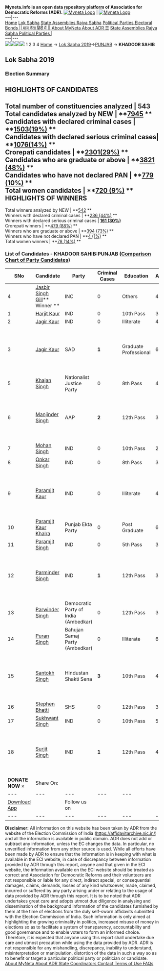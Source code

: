 **Myneta.info is an open data repository platform of Association for Democratic Reforms (ADR).**
[![Myneta Logo](https://www.myneta.info/lib/img/myneta-logo.png)](https://www.myneta.info/) | [![Myneta Logo](https://www.myneta.info/lib/img/adr-logo.png)](https://adrindia.org)  
---|---  
[Home](https://www.myneta.info/) [Lok Sabha](https://www.myneta.info/#ls "Lok Sabha") [ State Assemblies ](https://www.myneta.info/#sa "State Assemblies") [Rajya Sabha](https://www.myneta.info/#rs "Rajya Sabha") [Political Parties ](https://www.myneta.info/party "Political Parties") [ Electoral Bonds ](https://www.myneta.info/electoral_bonds "Electoral Bonds") [ || माय नेता हिंदी में || ](https://translate.google.co.in/translate?prev=hp&hl=en&js=y&u=www.myneta.info&sl=en&tl=hi&history_state0=) [ About MyNeta ](https://adrindia.org/content/about-myneta) [ About ADR ](https://adrindia.org/about-adr/who-we-are) [☰](javascript:void\(0\))
[ State Assemblies ](https://www.myneta.info/#sa "State Assemblies") [ Rajya Sabha ](https://www.myneta.info/#rs "Rajya Sabha") [ Political Parties ](https://www.myneta.info/party "Political Parties")
|   
---|---  
![](https://www.myneta.info/lib/img/banner/banner-1.png)![](https://www.myneta.info/lib/img/banner/banner-2.png)![](https://www.myneta.info/lib/img/banner/banner-3.png)![](https://www.myneta.info/lib/img/banner/banner-4.png)
1  2  3  4 
[Home](https://www.myneta.info/) → [Lok Sabha 2019](https://www.myneta.info/LokSabha2019/)→[PUNJAB](https://www.myneta.info/LokSabha2019/index.php?action=show_constituencies&state_id=52) → **KHADOOR SAHIB**
### 
## Lok Sabha 2019
###  Election Summary 
HIGHLIGHTS OF CANDIDATES  
---  
Total number of constituencies analyzed |  543   
Total candidates analyzed by NEW | **[7945](https://www.myneta.info/LokSabha2019/index.php?action=summary&subAction=candidates_analyzed&sort=candidate#summary) **  
Candidates with declared criminal cases | **[1503(19%)](https://www.myneta.info/LokSabha2019/index.php?action=summary&subAction=crime&sort=candidate#summary) **  
Candidates with declared serious criminal cases| **[1076(14%)](https://www.myneta.info/LokSabha2019/index.php?action=summary&subAction=serious_crime&sort=candidate#summary) **  
Crorepati candidates | **[2301(29%)](https://www.myneta.info/LokSabha2019/index.php?action=summary&subAction=crorepati&sort=candidate#summary) **  
Candidates who are graduate or above | **[3821 (48%)](https://www.myneta.info/LokSabha2019/index.php?action=summary&subAction=education&sort=candidate#summary) **  
Candidates who have not declared PAN | **[779 (10%)](https://www.myneta.info/LokSabha2019/index.php?action=summary&subAction=without_pan&sort=candidate#summary) **  
Total women candidates | **[720 (9%)](https://www.myneta.info/LokSabha2019/index.php?action=summary&subAction=women_candidate&sort=candidate#summary) **  
HIGHLIGHTS OF WINNERS  
---  
Total winners analyzed by NEW | **[542](https://www.myneta.info/LokSabha2019/index.php?action=summary&subAction=winner_analyzed&sort=candidate#summary) **  
Winners with declared criminal cases | **[236 (44%)](https://www.myneta.info/LokSabha2019/index.php?action=summary&subAction=winner_crime&sort=candidate#summary) **  
Winners with declared serious criminal cases | **[161 (30%)](https://www.myneta.info/LokSabha2019/index.php?action=summary&subAction=winner_serious_crime&sort=candidate#summary)**  
Crorepati winners | **[479 (88%)](https://www.myneta.info/LokSabha2019/index.php?action=summary&subAction=winner_crorepati&sort=candidate#summary) **  
Winners who are graduate or above | **[394 (73%)](https://www.myneta.info/LokSabha2019/index.php?action=summary&subAction=winner_education&sort=candidate#summary) **  
Winners who have not declared PAN | **[4 (1%)](https://www.myneta.info/LokSabha2019/index.php?action=summary&subAction=winner_without_pan&sort=candidate#summary) **  
Total women winners | **[78 (14%)](https://www.myneta.info/LokSabha2019/index.php?action=summary&subAction=winner_women&sort=candidate#summary) **  
### List of Candidates - KHADOOR SAHIB:PUNJAB ([Comparison Chart of Party Candidates](https://www.myneta.info/LokSabha2019/comparisonchart.php?constituency_id=766))
SNo | Candidate| Party| Criminal Cases| Education| Age| Total Assets| Liabilities  
---|---|---|---|---|---|---|---  
4  | [Jasbir Singh Gill](https://www.myneta.info/LokSabha2019/candidate.php?candidate_id=13131)** Winner ** | INC | 0 | Others| 48 | Rs 8,13,93,500 ~ 8 Crore+ | Rs 46,55,000 ~ 46 Lacs+  
1  | [Harjit Kaur](https://www.myneta.info/LokSabha2019/candidate.php?candidate_id=13816) | IND | 0 | 10th Pass| 31 | Rs 3,20,000 ~ 3 Lacs+ | Rs 0 ~   
2  | [Jagir Kaur](https://www.myneta.info/LokSabha2019/candidate.php?candidate_id=13844) | IND | 0 | Illiterate| 48 | Rs 4,65,000 ~ 4 Lacs+ | Rs 0 ~   
3  | [Jagir Kaur](https://www.myneta.info/LokSabha2019/candidate.php?candidate_id=13134) | SAD | **1** | Graduate Professional| 65 | ![](https://myneta.info/image_v2.php?myneta_folder=LokSabha2019&candidate_id=13134&col=ta) | ![](https://myneta.info/image_v2.php?myneta_folder=LokSabha2019&candidate_id=13134&col=lia)  
5  | [Khajan Singh](https://www.myneta.info/LokSabha2019/candidate.php?candidate_id=13814) | Nationalist Justice Party | 0 | 8th Pass| 40 | Rs 3,08,000 ~ 3 Lacs+ | Rs 0 ~   
6  | [Manjinder Singh](https://www.myneta.info/LokSabha2019/candidate.php?candidate_id=13135) | AAP | **2** | 12th Pass| 33 | ![](https://myneta.info/image_v2.php?myneta_folder=LokSabha2019&candidate_id=13135&col=ta) | ![](https://myneta.info/image_v2.php?myneta_folder=LokSabha2019&candidate_id=13135&col=lia)  
7  | [Mohan Singh](https://www.myneta.info/LokSabha2019/candidate.php?candidate_id=13544) | IND | 0 | 10th Pass| 29 | Rs 15,16,000 ~ 15 Lacs+ | Rs 1,80,000 ~ 1 Lacs+  
8  | [Onkar Singh](https://www.myneta.info/LokSabha2019/candidate.php?candidate_id=13535) | IND | 0 | 8th Pass| 30 | Rs 19,30,000 ~ 19 Lacs+ | Rs 0 ~   
9  | [Paramjit Kaur](https://www.myneta.info/LokSabha2019/candidate.php?candidate_id=13943) | IND | 0 | Illiterate| 42 | ![](https://myneta.info/image_v2.php?myneta_folder=LokSabha2019&candidate_id=13943&col=ta) | ![](https://myneta.info/image_v2.php?myneta_folder=LokSabha2019&candidate_id=13943&col=lia)  
10  | [Paramjit Kaur Khalra](https://www.myneta.info/LokSabha2019/candidate.php?candidate_id=13133) | Punjab Ekta Party | 0 | Post Graduate| 65 | Rs 1,13,10,000 ~ 1 Crore+ | Rs 0 ~   
11  | [Paramjit Singh](https://www.myneta.info/LokSabha2019/candidate.php?candidate_id=13534) | IND | 0 | 5th Pass| 37 | Rs 4,10,000 ~ 4 Lacs+ | Rs 0 ~   
12  | [Parminder Singh](https://www.myneta.info/LokSabha2019/candidate.php?candidate_id=13537) | IND | **1** | 12th Pass| 38 | ![](https://myneta.info/image_v2.php?myneta_folder=LokSabha2019&candidate_id=13537&col=ta) | ![](https://myneta.info/image_v2.php?myneta_folder=LokSabha2019&candidate_id=13537&col=lia)  
13  | [Parwinder Singh](https://www.myneta.info/LokSabha2019/candidate.php?candidate_id=13813) | Democratic Party of India (Ambedkar) | 0 | 12th Pass| 32 | Rs 9,85,050 ~ 9 Lacs+ | Rs 0 ~   
14  | [Puran Singh](https://www.myneta.info/LokSabha2019/candidate.php?candidate_id=13539) | Bahujan Samaj Party (Ambedkar) | 0 | Illiterate| 64 | Rs 6,48,520 ~ 6 Lacs+ | Rs 48,560 ~ 48 Thou+  
15  | [Santokh Singh](https://www.myneta.info/LokSabha2019/candidate.php?candidate_id=13815) | Hindustan Shakti Sena | **3** | 10th Pass| 44 | ![](https://myneta.info/image_v2.php?myneta_folder=LokSabha2019&candidate_id=13815&col=ta) | ![](https://myneta.info/image_v2.php?myneta_folder=LokSabha2019&candidate_id=13815&col=lia)  
16  | [Stephen Bhatti](https://www.myneta.info/LokSabha2019/candidate.php?candidate_id=13536) | SHS | 0 | 12th Pass| 36 | Rs 1,23,000 ~ 1 Lacs+ | Rs 15,000 ~ 15 Thou+  
17  | [Sukhwant Singh](https://www.myneta.info/LokSabha2019/candidate.php?candidate_id=13540) | IND | 0 | 10th Pass| 57 | Rs 16,96,000 ~ 16 Lacs+ | Rs 0 ~   
18  | [Surjit Singh](https://www.myneta.info/LokSabha2019/candidate.php?candidate_id=13542) | IND | **1** | 12th Pass| 40 | ![](https://myneta.info/image_v2.php?myneta_folder=LokSabha2019&candidate_id=13542&col=ta) | ![](https://myneta.info/image_v2.php?myneta_folder=LokSabha2019&candidate_id=13542&col=lia)  
|  **DONATE NOW** × |  Share On:  | [](https://api.whatsapp.com/send?text=https%3A%2F%2Fmyneta.info%2Fpunjab2022%2Findex.php%3Faction%3Dshow_constituencies%26state_id%3D19) | [](https://www.facebook.com/sharer/sharer.php?u=https%3A%2F%2Fmyneta.info%2Fpunjab2022%2Findex.php%3Faction%3Dshow_constituencies%26state_id%3D19) | [](https://twitter.com/share?url=https%3A%2F%2Fmyneta.info%2Fpunjab2022%2Findex.php%3Faction%3Dshow_constituencies%26state_id%3D19)  
---|---|---|---|---  
| [ Download App ](https://play.google.com/store/apps/details?id=com.webrosoft.myneta1&pcampaignid=pcampaignidMKT-Other-global-all-co-prtnr-py-PartBadge-Mar2515-1) | [](https://play.google.com/store/apps/details?id=com.webrosoft.myneta1&pcampaignid=pcampaignidMKT-Other-global-all-co-prtnr-py-PartBadge-Mar2515-1) |  Follow us on  | [](https://www.facebook.com/adrindia.org/) | [](https://twitter.com/adrspeaks) | [](https://groups.google.com/g/national-election-watch?hl=en&pli=1) | [](https://www.instagram.com/adrspeaks/) | [](https://www.youtube.com/user/adrspeaks) | [](https://sharechat.com/profile/adrspeaks)  
---|---|---|---|---|---|---|---|---  
**Disclaimer:** All information on this website has been taken by ADR from the website of the Election Commission of India (https://affidavitarchive.nic.in/) and all the information is available in public domain. ADR does not add or subtract any information, unless the EC changes the data. In particular, no unverified information from any other source is used. While all efforts have been made by ADR to ensure that the information is in keeping with what is available in the ECI website, in case of discrepancy between information provided by ADR through this report, anyone and that given in the ECI website, the information available on the ECI website should be treated as correct and Association for Democratic Reforms and their volunteers are not responsible or liable for any direct, indirect special, or consequential damages, claims, demands, losses of any kind whatsoever, made, claimed, incurred or suffered by any party arising under or relating to the usage of data provided by ADR through this report. It is to be noted that ADR undertakes great care and adopts utmost due diligence in analysing and dissemination of the background information of the candidates furnished by them at the time of elections from the duly self-sworn affidavits submitted with the Election Commission of India. Such information is only aimed at highlighting the growing criminality in politics, increased misuse of money in elections so as to facilitate a system of transparency, accountability and good governance and to enable voters to form an informed choice. Therefore, it is expected that anyone using this report shall undertake due care and utmost precaution while using the data provided by ADR. ADR is not responsible for any mishandling, discrepancy, inability to understand, misinterpretation or manipulation, distortion of the data in such a way so as to benefit or target a particular political party or politician or candidate. 
[ About MyNeta ](https://adrindia.org/content/about-myneta) [ About ADR ](https://adrindia.org/about-adr/who-we-are) [ State Coordinators ](https://adrindia.org/about-adr/state-coordinators) [ Contact ](https://adrindia.org/contact-us) [ Terms of Use ](https://adrindia.org/content/adr-terms-use) [ FAQs ](https://adrindia.org/content/faqs)

